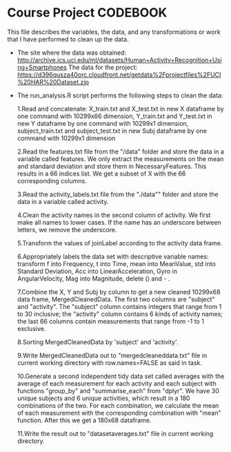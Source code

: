 Course Project CODEBOOK
=======================
This file describes the variables, the data, and any transformations or work that I have performed to clean up the data.
* The site where the data was obtained:
http://archive.ics.uci.edu/ml/datasets/Human+Activity+Recognition+Using+Smartphones 
The data for the project:
https://d396qusza40orc.cloudfront.net/getdata%2Fprojectfiles%2FUCI%20HAR%20Dataset.zip
* The run_analysis.R script performs the following steps to clean the data:

  1.Read and concatenate: X_train.txt and X_test.txt in new X dataframe by one command with 10299x66 dimension, Y_train.txt and Y_test.txt in new Y dataframe by one command with 10299x1 dimension, subject_train.txt and subject_test.txt in new Subj dataframe by one command with 10299x1 dimension
  
  2.Read the features.txt file from the "/data" folder and store the data in a variable called features. We only extract the measurements on the mean and standard deviation and store them in NecessaryFeatures. This results in a 66 indices list. We get a subset of X with the 66 corresponding columns.
  
  3.Read the activity_labels.txt file from the "./data"" folder and store the data in a variable called activity.

  4.Clean the activity names in the second column of activity. We first make all names to lower cases. If the name has an underscore between letters, we remove the underscore.

  5.Transform the values of joinLabel according to the activity data frame.

  6.Appropriately labels the data set with descriptive variable names: transform f into Frequency, t into Time, mean into MeanValue, std into Standard Deviation, Acc into LinearAcceleration, Gyro in AngularVelocity, Mag into Magnitude, delete () and - .

  7.Combine the X, Y and Subj by column to get a new cleaned 10299x68 data frame, MergedCleanedData. The first two columns are "subject" and "activity". The "subject" column contains integers that range from 1 to 30 inclusive; the "activity" column contains 6 kinds of activity names; the last 66 columns contain measurements that range from -1 to 1 exclusive.

  8.Sorting MergedCleanedData by 'subject' and 'activity'.

  9.Write MergedCleanedData out to "mergedcleaneddata.txt" file in current working directory with row.names=FALSE as said in task.

  10.Generate a second independent tidy data set called averages with the average of each measurement for each activity and each subject with functions "group_by" and "summarise_each" from "dplyr". We have 30 unique subjects and 6 unique activities, which result in a 180 combinations of the two. For each combination, we calculate the mean of each measurement with the corresponding combination with "mean" function. After this we get a 180x68 dataframe.

  11.Write the result out to "datasetaverages.txt" file in current working directory.

